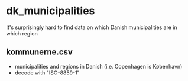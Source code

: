 # dk_municipalities
It's surprisingly hard to find data on which Danish municipalities are in which region

## kommunerne.csv 
- municipalities and regions in Danish (i.e. Copenhagen is København)
- decode with "ISO-8859-1"
